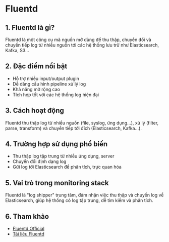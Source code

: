 # Fluentd

## 1. Fluentd là gì?
Fluentd là một công cụ mã nguồn mở dùng để thu thập, chuyển đổi và chuyển tiếp log từ nhiều nguồn tới các hệ thống lưu trữ như Elasticsearch, Kafka, S3...

## 2. Đặc điểm nổi bật
- Hỗ trợ nhiều input/output plugin
- Dễ dàng cấu hình pipeline xử lý log
- Khả năng mở rộng cao
- Tích hợp tốt với các hệ thống log hiện đại

## 3. Cách hoạt động
Fluentd thu thập log từ nhiều nguồn (file, syslog, ứng dụng...), xử lý (filter, parse, transform) và chuyển tiếp tới đích (Elasticsearch, Kafka...).

## 4. Trường hợp sử dụng phổ biến
- Thu thập log tập trung từ nhiều ứng dụng, server
- Chuyển đổi định dạng log
- Gửi log tới Elasticsearch để phân tích, trực quan hóa

## 5. Vai trò trong monitoring stack
Fluentd là "log shipper" trung tâm, đảm nhận việc thu thập và chuyển log về Elasticsearch, giúp hệ thống có log tập trung, dễ tìm kiếm và phân tích.

## 6. Tham khảo
- [Fluentd Official](https://www.fluentd.org/)
- [Tài liệu Fluentd](https://docs.fluentd.org/) 